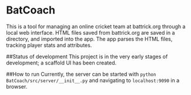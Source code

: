 # BatCoach
This is a tool for managing an online cricket team at battrick.org through a local web interface.
HTML files saved from battrick.org are saved in a directory, and imported into the app. 
The app parses the HTML files, tracking player stats and attributes.

##Status of development
This project is in the very early stages of development; a scaffold UI has been created.

##How to run
Currently, the server can be started with `python BatCoach/src/server/__init__.py` and navigating to `localhost:9090` in a browser.
